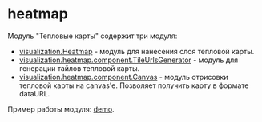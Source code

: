 heatmap
===

Модуль "Тепловые карты" содержит три модуля:
* [visualization.Heatmap](https://github.com/alt-j/ymaps-modules/blob/master/visualization/heatmap/Heatmap.md) - модуль для нанесения слоя тепловой карты.
* [visualization.heatmap.component.TileUrlsGenerator](https://github.com/alt-j/ymaps-modules/blob/master/visualization/heatmap/component/TileUrlsGenerator.md) - модуль для генерации тайлов тепловой карты.
* [visualization.heatmap.component.Canvas](https://github.com/alt-j/ymaps-modules/blob/master/visualization/heatmap/component/Canvas.md) - модуль отрисовки тепловой карты на canvas'e. Позволяет получить карту в формате dataURL.


Пример работы модуля: [demo](http://alt-j.github.io/ymaps-modules/heatmap-layer/).
